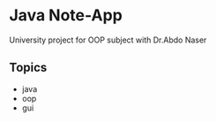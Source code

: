 # Java Note-App 

University project for OOP subject with Dr.Abdo Naser

## Topics
- java
- oop
- gui
